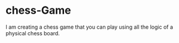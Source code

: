# chess-Game
I am creating a chess game that you can play using all the logic of a physical chess board.
